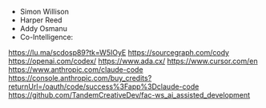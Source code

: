 - Simon Willison
- Harper Reed
- Addy Osmanu
- Co-Intelligence:

https://lu.ma/scdosp89?tk=W5IOyE
https://sourcegraph.com/cody
https://openai.com/codex/
https://www.ada.cx/
https://www.cursor.com/en
https://www.anthropic.com/claude-code
https://console.anthropic.com/buy_credits?returnUrl=/oauth/code/success%3Fapp%3Dclaude-code
https://github.com/TandemCreativeDev/fac-ws_ai_assisted_development
